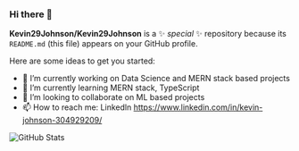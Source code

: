 ### Hi there 👋  


**Kevin29Johnson/Kevin29Johnson** is a ✨ _special_ ✨ repository because its `README.md` (this file) appears on your GitHub profile.

Here are some ideas to get you started:

- 🔭 I’m currently working on Data Science and MERN stack based projects
- 🌱 I’m currently learning MERN stack, TypeScript 
- 👯 I’m looking to collaborate on ML based projects
- 📫 How to reach me: Linkedln https://www.linkedin.com/in/kevin-johnson-304929209/

 ![GitHub Stats](https://github-readme-stats.vercel.app/api?username=Kevin29Johnson&theme=tokyonight)
